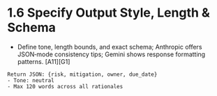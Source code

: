 # 1.6 Specify Output Style, Length & Schema

- Define tone, length bounds, and exact schema; Anthropic offers JSON‑mode consistency tips; Gemini shows response formatting patterns. [A11][G1]

```plain text
Return JSON: {risk, mitigation, owner, due_date}
- Tone: neutral
- Max 120 words across all rationales
```